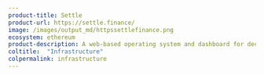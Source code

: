 ```yaml
---
product-title: Settle
product-url: https://settle.finance/
image: /images/output_md/httpssettlefinance.png
ecosystem: ethereum
product-description: A web-based operating system and dashboard for decentralized finance.
coltitle:  "Infrastructure"
colpermalink: infrastructure
---
```

